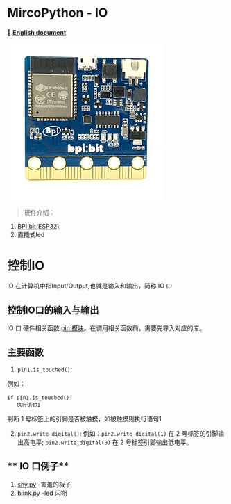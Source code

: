 # MircoPython - IO
#### 📖 [English document](https://github.com/aJantes/rolling_text/blob/master/english_document.md)
![](album/bit.gif)
> 硬件介绍：
1. [BPI:bit(ESP32)](https://github.com/aJantes/introduce-bpi-bit/blob/master/readme.md)
2. 直插式led

# 控制IO

IO 在计算机中指Input/Output,也就是输入和输出，简称 IO 口

## **控制IO口的输入与输出**

IO 口 硬件相关函数 [pin 模块](https://github.com/aJantes/MicroPython-IO/blob/master/source/pins.py)。在调用相关函数前，需要先导入对应的库。
## 主要函数
1. `pin1.is_touched()`:

例如：
 ```
 if pin1.is_touched():
    执行语句1
 ```
判断 1 号标签上的引脚是否被触摸，如被触摸则执行语句1

2. `pin2.write_digital()`:
例如：`pin2.write_digital(1)` 在 2 号标签的引脚输出高电平; `pin2.write_digital(0)` 在 2 号标签引脚输出低电平。


## ** IO 口例子**
1. [shy.py](https://github.com/aJantes/MircoPython-IO/blob/master/shy.py)   -害羞的板子
2. [blink.py](https://github.com/aJantes/MircoPython-IO/blob/master/blink.py) -led 闪朔



